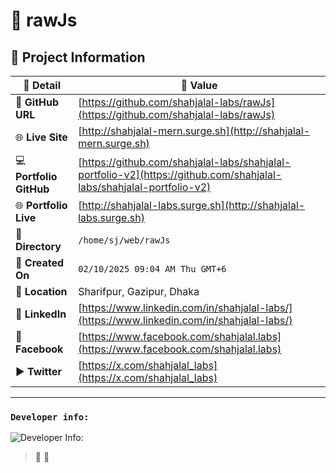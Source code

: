 # 🌟 rawJs

## 📂 Project Information

| 📝 **Detail**           | 📌 **Value**                                                              |
|------------------------|---------------------------------------------------------------------------|
| 🔗 **GitHub URL**       | [https://github.com/shahjalal-labs/rawJs](https://github.com/shahjalal-labs/rawJs)                                                                  |
| 🌐 **Live Site**        | [http://shahjalal-mern.surge.sh](http://shahjalal-mern.surge.sh)                                                                  |
| 💻 **Portfolio GitHub** | [https://github.com/shahjalal-labs/shahjalal-portfolio-v2](https://github.com/shahjalal-labs/shahjalal-portfolio-v2)                                                                  |
| 🌐 **Portfolio Live**   | [http://shahjalal-labs.surge.sh](http://shahjalal-labs.surge.sh)                                                                  |
| 📁 **Directory**        | `/home/sj/web/rawJs`                                                                      |
| 📅 **Created On**       | `02/10/2025 09:04 AM Thu GMT+6`                                                                      |
| 📍 **Location**         | Sharifpur, Gazipur, Dhaka                                                                        |
| 💼 **LinkedIn**         | [https://www.linkedin.com/in/shahjalal-labs/](https://www.linkedin.com/in/shahjalal-labs/)                                                                  |
| 📘 **Facebook**         | [https://www.facebook.com/shahjalal.labs](https://www.facebook.com/shahjalal.labs)                                                                  |
| ▶️ **Twitter**          | [https://x.com/shahjalal_labs](https://x.com/shahjalal_labs)                                                                  |

---
### `Developer info:`
![Developer Info:](https://i.ibb.co/kVR4YmrX/developer-Info-Github-Banner.png)

> 🚀 
> 🧠 
